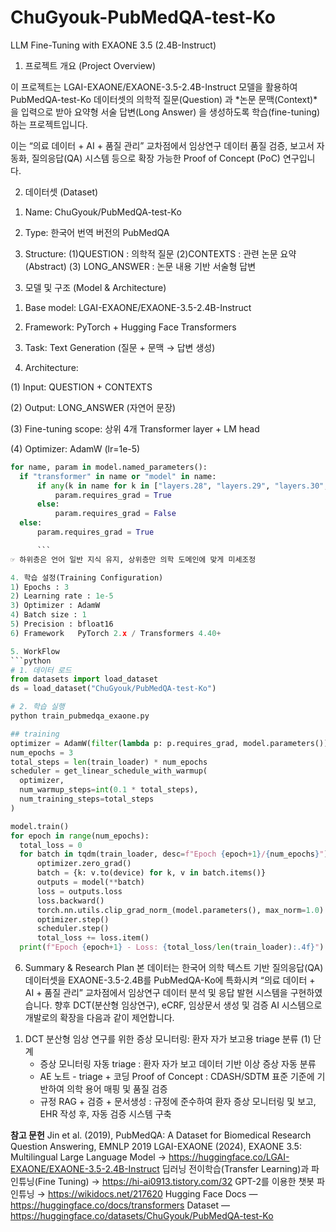 # ChuGyouk-PubMedQA-test-Ko
LLM Fine-Tuning with EXAONE 3.5 (2.4B-Instruct)

1. 프로젝트 개요 (Project Overview)

이 프로젝트는 LGAI-EXAONE/EXAONE-3.5-2.4B-Instruct 모델을 활용하여
PubMedQA-test-Ko 데이터셋의 의학적 질문(Question) 과 *논문 문맥(Context)*을 입력으로 받아
요약형 서술 답변(Long Answer) 을 생성하도록 학습(fine-tuning)하는 프로젝트입니다.

이는 “의료 데이터 + AI + 품질 관리” 교차점에서
임상연구 데이터 품질 검증, 보고서 자동화, 질의응답(QA) 시스템 등으로 확장 가능한 Proof of Concept (PoC) 연구입니다.

2. 데이터셋 (Dataset)

 1) Name: ChuGyouk/PubMedQA-test-Ko

 2) Type: 한국어 번역 버전의 PubMedQA

 3) Structure:
  (1)QUESTION :	의학적 질문
  (2)CONTEXTS : 관련 논문 요약(Abstract)
  (3) LONG_ANSWER : 논문 내용 기반 서술형 답변

3. 모델 및 구조 (Model & Architecture)

 1) Base model: LGAI-EXAONE/EXAONE-3.5-2.4B-Instruct

 2) Framework: PyTorch + Hugging Face Transformers

 3) Task: Text Generation (질문 + 문맥 → 답변 생성)

 4) Architecture:

  (1) Input: QUESTION + CONTEXTS

  (2) Output: LONG_ANSWER (자연어 문장)

  (3) Fine-tuning scope: 상위 4개 Transformer layer + LM head

  (4) Optimizer: AdamW (lr=1e-5)


  ``` python
  for name, param in model.named_parameters():
    if "transformer" in name or "model" in name:
        if any(k in name for k in ["layers.28", "layers.29", "layers.30", "layers.31"]):
            param.requires_grad = True   
        else:
            param.requires_grad = False  
    else:
        param.requires_grad = True      

        ```
  ☞ 하위층은 언어 일반 지식 유지, 상위층만 의학 도메인에 맞게 미세조정

4. 학습 설정(Training Configuration)
 1) Epochs : 3
 2) Learning rate :	1e-5
 3) Optimizer :	AdamW
 4) Batch size : 1
 5) Precision : bfloat16
 6) Framework	PyTorch 2.x / Transformers 4.40+

5. WorkFlow 
 ```python 
 # 1. 데이터 로드
from datasets import load_dataset
ds = load_dataset("ChuGyouk/PubMedQA-test-Ko")

# 2. 학습 실행
python train_pubmedqa_exaone.py 

## training 
optimizer = AdamW(filter(lambda p: p.requires_grad, model.parameters()), lr=1e-5)
num_epochs = 3
total_steps = len(train_loader) * num_epochs
scheduler = get_linear_schedule_with_warmup(
    optimizer,
    num_warmup_steps=int(0.1 * total_steps),
    num_training_steps=total_steps
)

model.train()
for epoch in range(num_epochs):
    total_loss = 0
    for batch in tqdm(train_loader, desc=f"Epoch {epoch+1}/{num_epochs}"):
        optimizer.zero_grad()
        batch = {k: v.to(device) for k, v in batch.items()}
        outputs = model(**batch)
        loss = outputs.loss
        loss.backward()
        torch.nn.utils.clip_grad_norm_(model.parameters(), max_norm=1.0)
        optimizer.step()
        scheduler.step()
        total_loss += loss.item()
    print(f"Epoch {epoch+1} - Loss: {total_loss/len(train_loader):.4f}")

```
6. Summary & Research Plan
본 데이터는 한국어 의학 텍스트 기반 질의응답(QA) 데이터셋을 EXAONE-3.5-2.4B를 PubMedQA-Ko에 특화시켜 “의료 데이터 + AI + 품질 관리” 교차점에서 임상연구 데이터 분석 및 응답 발현 시스템을 구현하였습니다.
향후 DCT(분산형 임상연구), eCRF, 임상문서 생성 및 검증 AI 시스템으로 개발로의 확장을 다음과 같이 제언합니다. 

 1) DCT 분산형 임상 연구를 위한 증상 모니터링: 환자 자가 보고용 triage 분류 
   (1) 단계 
      - 증상 모니터링 자동 triage
        : 환자 자가 보고 데이터 기반 이상 증상 자동 분류
      - AE 노트 - triage + 코딩 Proof of Concept
        : CDASH/SDTM 표준 기준에 기반하여 의학 용어 매핑 및 품질 검증 
      - 규정 RAG + 검증 + 문서생성 
        : 규정에 준수하여 환자 증상 모니터링 및 보고, EHR 작성 후, 자동 검증 시스템 구축 

**참고 문헌**
Jin et al. (2019), PubMedQA: A Dataset for Biomedical Research Question Answering, EMNLP 2019
LGAI-EXAONE (2024), EXAONE 3.5: Multilingual Large Language Model → https://huggingface.co/LGAI-EXAONE/EXAONE-3.5-2.4B-Instruct
딥러닝 전이학습(Transfer Learning)과 파인튜닝(Fine Tuning) → https://hi-ai0913.tistory.com/32
GPT-2를 이용한 챗봇 파인튜닝 → https://wikidocs.net/217620
Hugging Face Docs — https://huggingface.co/docs/transformers
Dataset — https://huggingface.co/datasets/ChuGyouk/PubMedQA-test-Ko
